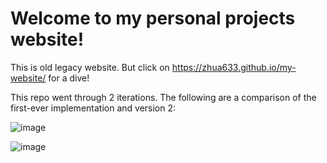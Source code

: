 # Welcome to my personal projects website!

This is old legacy website. But click on https://zhua633.github.io/my-website/ for a dive!

This repo went through 2 iterations. The following are a comparison of the first-ever implementation and version 2:

![image](https://user-images.githubusercontent.com/68888761/225803480-c0bbbf40-944d-4ede-9c74-d1fd27bd1597.png)

![image](https://github.com/zhua633/my-website/assets/68888761/fcf66f40-7c64-4d32-9873-f62b7423ee64)
